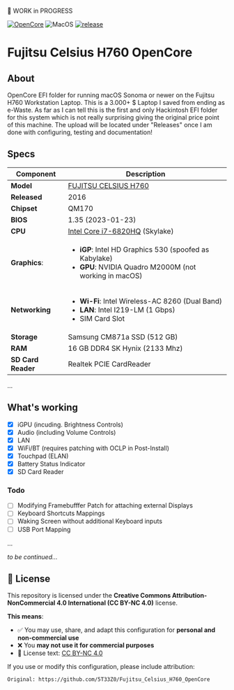 🚧 WORK in PROGRESS

[![OpenCore](https://img.shields.io/badge/OpenCore-1.0.5-cyan.svg)](https://github.com/acidanthera/OpenCorePkg/releases/latest) ![MacOS](https://img.shields.io/badge/macOS-Sonoma+-purple.svg) [![release](https://img.shields.io/badge/Download-latest-success.svg)]()

# Fujitsu Celsius H760 OpenCore

## About
OpenCore EFI folder for running macOS Sonoma or newer on the Fujitsu H760 Workstation Laptop. This is a 3.000+ $ Laptop I saved from ending as e-Waste. As far as I can tell this is the first and only Hackintosh EFI folder for this system which is not really surprising giving the original price point of this machine. The upload will be located under "Releases" once I am done with configuring, testing and documentation!

## Specs

Component | Description
----------|------------
**Model**     | [FUJITSU CELSIUS H760](https://www.fujitsu.com/hk/products/computing/pc/workstations/celsius-h760/)
**Released**  | 2016
**Chipset**   | QM170
**BIOS**      | 1.35 (2023-01-23)
**CPU**       | [Intel Core i7-6820HQ](https://www.intel.com/content/www/us/en/products/sku/88970/intel-core-i76820hq-processor-8m-cache-up-to-3-60-ghz/specifications.html) (Skylake)
**Graphics**: | <ul><li>**iGP**: Intel HD Graphics 530 (spoofed as Kabylake) <li> **GPU**: NVIDIA Quadro M2000M (not working in macOS)
**Networking** | <ul><li>**Wi-Fi**: Intel Wireless-AC 8260 (Dual Band) <li>**LAN**: Intel I219-LM (1 Gbps) <li> SIM Card Slot
**Storage**  | Samsung CM871a SSD (512 GB)
**RAM** | 16 GB DDR4 SK Hynix (2133 Mhz)
**SD Card Reader** | Realtek PCIE CardReader

…

## What's working

- [x] iGPU (incuding. Brightness Controls)
- [x] Audio (including Volume Controls)
- [x] LAN
- [x] WiFi/BT (requires patching with OCLP in Post-Install)
- [x] Touchpad (ELAN)
- [x] Battery Status Indicator
- [X] SD Card Reader

### Todo
- [ ] Modifying Framebufffer Patch for attaching external Displays
- [ ] Keyboard Shortcuts Mappings
- [ ] Waking Screen without additional Keyboard inputs
- [ ] USB Port Mapping

…

*to be continued…*

## 📜 License

This repository is licensed under the **Creative Commons Attribution-NonCommercial 4.0 International (CC BY-NC 4.0)** license.

**This means**:

- ✅ You may use, share, and adapt this configuration for **personal and non-commercial use**
- ❌ You **may not use it for commercial purposes**
- 🔗 License text: [CC BY-NC 4.0](https://creativecommons.org/licenses/by-nc/4.0/)

If you use or modify this configuration, please include attribution:

`Original: https://github.com/5T33Z0/Fujitsu_Celsius_H760_OpenCore`
